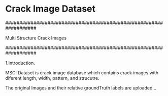 # Crack Image Dataset
###################################################################

Multi Structure Crack Images

###################################################################

1.Introduction.

MSCI Dataset is crack image database which contains crack images with diferent length, width, pattern, and strucutre. 

The original Images and their relative groundTruth labels are uploaded...
